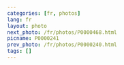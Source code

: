```yaml
---
categories: [fr, photos]
lang: fr
layout: photo
next_photo: /fr/photos/P0000468.html
picname: P0000241
prev_photo: /fr/photos/P0000240.html
tags: []
---
```

